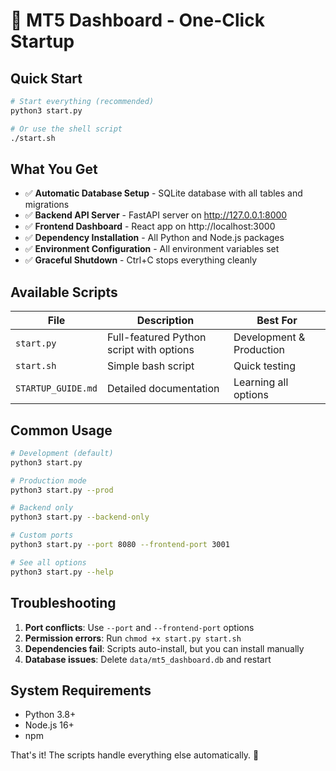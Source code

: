 # 🚀 MT5 Dashboard - One-Click Startup

## Quick Start

```bash
# Start everything (recommended)
python3 start.py

# Or use the shell script
./start.sh
```

## What You Get

- ✅ **Automatic Database Setup** - SQLite database with all tables and migrations
- ✅ **Backend API Server** - FastAPI server on http://127.0.0.1:8000
- ✅ **Frontend Dashboard** - React app on http://localhost:3000  
- ✅ **Dependency Installation** - All Python and Node.js packages
- ✅ **Environment Configuration** - All environment variables set
- ✅ **Graceful Shutdown** - Ctrl+C stops everything cleanly

## Available Scripts

| File | Description | Best For |
|------|-------------|----------|
| `start.py` | Full-featured Python script with options | Development & Production |
| `start.sh` | Simple bash script | Quick testing |
| `STARTUP_GUIDE.md` | Detailed documentation | Learning all options |

## Common Usage

```bash
# Development (default)
python3 start.py

# Production mode
python3 start.py --prod

# Backend only
python3 start.py --backend-only

# Custom ports
python3 start.py --port 8080 --frontend-port 3001

# See all options
python3 start.py --help
```

## Troubleshooting

1. **Port conflicts**: Use `--port` and `--frontend-port` options
2. **Permission errors**: Run `chmod +x start.py start.sh`
3. **Dependencies fail**: Scripts auto-install, but you can install manually
4. **Database issues**: Delete `data/mt5_dashboard.db` and restart

## System Requirements

- Python 3.8+
- Node.js 16+
- npm

That's it! The scripts handle everything else automatically. 🎉